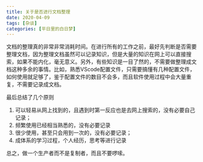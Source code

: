 ```yaml
---
title: 关于是否进行文档整理
date: 2020-04-09
tags: [杂谈]
categories: [平日里的白日梦]
---
```


文档的整理真的非常非常消耗时间。在进行所有的工作之前，最好先判断是否需要整理文档，因为整理文档虽然可以记录知识，但是大量的知识在网上可以直接搜索，如果不能内化，毫无意义。另外，有些知识是一目了然的，不需要做整理成文档这种多余的事情。比如，熟悉VScode配置文件，只需要搞懂有几种配置文件，如何使用就足够了，鉴于配置文件的数目不会多，而且软件使用过程中会大量重复，不需要记录成文档。

最后总结了几个原则

1. 可以轻易从网上找到的，且遇到时第一反应也是去网上搜索的，没有必要自己记录；
2. 频繁使用已经相当熟悉的，没有必要记录
3. 很少使用，甚至只会用到一次的，没有必要记录；
4. 成体系的学习过程，个人经历，思考等进行记录

总之，做一个生产者而不是复制者，而且不要啰嗦。